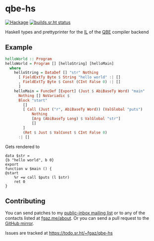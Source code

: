 # qbe-hs

[![Hackage](https://img.shields.io/hackage/v/qbe.svg)](https://hackage.haskell.org/package/qbe)
[![builds.sr.ht status](https://builds.sr.ht/~fgaz/qbe-hs/commits/master.svg)](https://builds.sr.ht/~fgaz/qbe-hs/commits/master?)

Haskell types and prettyprinter for the [IL](https://c9x.me/compile/doc/il.html)
of the [QBE](https://c9x.me/compile/) compiler backend

## Example

```haskell
helloWorld :: Program
helloWorld = Program [] [helloString] [helloMain]
  where
    helloString = DataDef [] "str" Nothing
      [ FieldExtTy Byte $ String "hello world" :| []
      , FieldExtTy Byte $ Const (CInt False 0) :| []
      ]
    helloMain = FuncDef [Export] (Just $ AbiBaseTy Word) "main"
      Nothing [] NoVariadic $
      Block "start"
        []
        [ Call (Just ("r", AbiBaseTy Word)) (ValGlobal "puts")
            Nothing
            [Arg (AbiBaseTy Long) $ ValGlobal "str"]
            []
        ]
        (Ret $ Just $ ValConst $ CInt False 0)
      :| []
```

Gets rendered to

```
data $str =
{b "hello world", b 0}
export
function w $main () {
@start
    %r =w call $puts (l $str)
    ret 0
}
```

## Contributing

You can send patches to my
[public-inbox mailing list](https://lists.sr.ht/~fgaz/public-inbox)
or to any of the contacts listed at [fgaz.me/about](https://fgaz.me/about).
Or you can send a pull request to the
[GitHub mirror](https://github.com/fgaz/qbe-hs).

Issues are tracked at https://todo.sr.ht/~fgaz/qbe-hs
